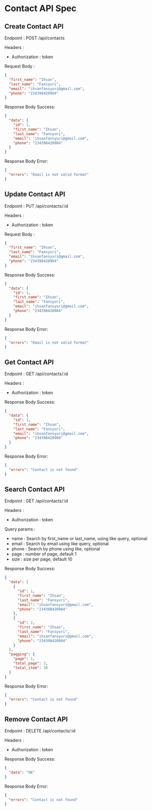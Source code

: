 # Contact API Spec

## Create Contact API

Endpoint : POST /api/contacts

Headers :

- Authorization : token

Request Body :

```json
{
  "first_name": "Ihsan",
  "last_name": "Fansyuri",
  "email": "ihsanfansyuri@gmail.com",
  "phone": "234398420984"
}
```

Response Body Success:

```json
{
  "data": {
    "id": 1,
    "first_name": "Ihsan",
    "last_name": "Fansyuri",
    "email": "ihsanfansyuri@gmail.com",
    "phone": "234398420984"
  }
}
```

Response Body Error:

```json
{
  "errors": "Email is not valid format"
}
```

## Update Contact API

Endpoint : PUT /api/contacts/:id

Headers :

- Authorization : token

Request Body :

```json
{
  "first_name": "Ihsan",
  "last_name": "Fansyuri",
  "email": "ihsanfansyuri@gmail.com",
  "phone": "234398420984"
}
```

Response Body Success:

```json
{
  "data": {
    "id": 1,
    "first_name": "Ihsan",
    "last_name": "Fansyuri",
    "email": "ihsanfansyuri@gmail.com",
    "phone": "234398420984"
  }
}
```

Response Body Error:

```json
{
  "errors": "Email is not valid format"
}
```

## Get Contact API

Endpoint : GET /api/contacts/:id

Headers :

- Authorization : token

Response Body Success:

```json
{
  "data": {
    "id": 1,
    "first_name": "Ihsan",
    "last_name": "Fansyuri",
    "email": "ihsanfansyuri@gmail.com",
    "phone": "234398420984"
  }
}
```

Response Body Error:

```json
{
  "errors": "Contact is not found"
}
```

## Search Contact API

Endpoint : GET /api/contacts/:id

Headers :

- Authorization : token

Query params :

- name : Search by first_name or last_name, using like query, optional
- email : Search by email using like query, optional
- phone : Search by phone using like, optional
- page : number of page, default 1
- size : size per page, default 10

Response Body Success:

```json
{
  "data": [
    {
      "id": 1,
      "first_name": "Ihsan",
      "last_name": "Fansyuri",
      "email": "ihsanfansyuri@gmail.com",
      "phone": "234398420984"
    },
    {
      "id": 2,
      "first_name": "Ihsan",
      "last_name": "Fansyuri",
      "email": "ihsanfansyuri@gmail.com",
      "phone": "234398420984"
    }
  ],
  "pagging": {
    "page": 1,
    "total_page": 3,
    "total_item": 30
  }
}
```

Response Body Error:

```json
{
  "errors": "Contact is not found"
}
```

## Remove Contact API

Endpoint : DELETE /api/contacts/:id

Headers :

- Authorization : token

Response Body Success:

```json
{
  "data": "OK"
}
```

Response Body Error:

```json
{
  "errors": "Contact is not found"
}
```
